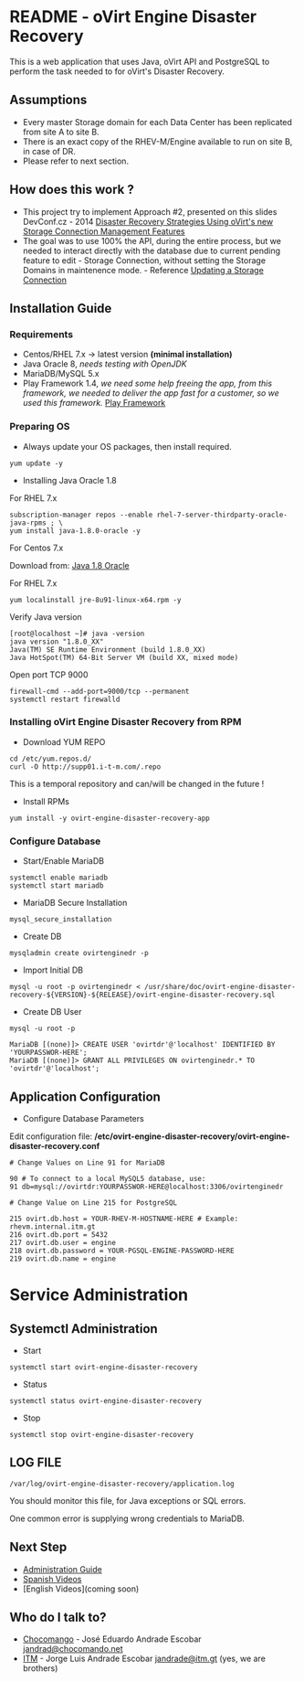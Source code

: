 # README -  oVirt Engine Disaster Recovery #

This is a web application that uses Java, oVirt API and PostgreSQL to perform the task needed to for oVirt's Disaster Recovery. 



## Assumptions ##

* Every master Storage domain for each Data Center has been replicated from site A to site B.
* There is an exact copy of the RHEV-M/Engine available to run on site B, in case of DR.  
* Please refer to next section. 
 

## How does this work ? ##

* This project try to implement Approach #2, presented on this slides DevConf.cz - 2014 [Disaster Recovery Strategies Using oVirt's new Storage Connection Management Features](http://www.slideshare.net/AllonMureinik/dev-conf-ovirt-dr)
* The goal was to use 100% the API, during the entire process, but we needed to interact directly with the database due to current pending feature to edit - Storage Connection, without setting the Storage Domains in maintenence mode. - Reference [Updating a Storage Connection](https://access.redhat.com/documentation/en-US/Red_Hat_Enterprise_Virtualization/3.5/html/Technical_Guide/sect-Methods6.html)

## Installation Guide ##

### Requirements

* Centos/RHEL 7.x -> latest version __(minimal installation)__
* Java Oracle 8, *needs testing with OpenJDK*
* MariaDB/MySQL 5.x
* Play Framework 1.4, *we need some help freeing the app, from this framework, we needed to deliver the app fast for a customer, so we used this framework.* [Play Framework](https://www.playframework.com/download)

### Preparing OS 

* Always update your OS packages, then install required. 

```
yum update -y 
```
* Installing Java Oracle 1.8 

For RHEL 7.x

```
subscription-manager repos --enable rhel-7-server-thirdparty-oracle-java-rpms ; \
yum install java-1.8.0-oracle -y
```

For Centos 7.x

Download from: [Java 1.8 Oracle](http://www.oracle.com/technetwork/java/javase/downloads/index.html) 

For RHEL 7.x

```
yum localinstall jre-8u91-linux-x64.rpm -y
```

Verify Java version

```
[root@localhost ~]# java -version
java version "1.8.0_XX"
Java(TM) SE Runtime Environment (build 1.8.0_XX)
Java HotSpot(TM) 64-Bit Server VM (build XX, mixed mode)
```

Open port TCP 9000

```
firewall-cmd --add-port=9000/tcp --permanent
systemctl restart firewalld

```

### Installing oVirt Engine Disaster Recovery from RPM

* Download YUM REPO

```
cd /etc/yum.repos.d/
curl -O http://supp01.i-t-m.com/.repo

```
This is a temporal repository and can/will be changed in the future !

* Install RPMs

```
yum install -y ovirt-engine-disaster-recovery-app
```  

### Configure Database

* Start/Enable MariaDB

```
systemctl enable mariadb
systemctl start mariadb
```

* MariaDB Secure Installation

```
mysql_secure_installation
```
* Create DB

```
mysqladmin create ovirtenginedr -p
```

* Import Initial DB

```
mysql -u root -p ovirtenginedr < /usr/share/doc/ovirt-engine-disaster-recovery-${VERSION}-${RELEASE}/ovirt-engine-disaster-recovery.sql
```

* Create DB User

```
mysql -u root -p

MariaDB [(none)]> CREATE USER 'ovirtdr'@'localhost' IDENTIFIED BY 'YOURPASSWOR-HERE';
MariaDB [(none)]> GRANT ALL PRIVILEGES ON ovirtenginedr.* TO 'ovirtdr'@'localhost';

```

## Application Configuration

* Configure Database Parameters

Edit configuration file: __/etc/ovirt-engine-disaster-recovery/ovirt-engine-disaster-recovery.conf__

```
# Change Values on Line 91 for MariaDB

90 # To connect to a local MySQL5 database, use:
91 db=mysql://ovirtdr:YOURPASSWOR-HERE@localhost:3306/ovirtenginedr

# Change Value on Line 215 for PostgreSQL

215 ovirt.db.host = YOUR-RHEV-M-HOSTNAME-HERE # Example: rhevm.internal.itm.gt
216 ovirt.db.port = 5432
217 ovirt.db.user = engine
218 ovirt.db.password = YOUR-PGSQL-ENGINE-PASSWORD-HERE
219 ovirt.db.name = engine

```

# Service Administration

## Systemctl Administration

* Start

```
systemctl start ovirt-engine-disaster-recovery

```

* Status

```
systemctl status ovirt-engine-disaster-recovery

```

* Stop

```
systemctl stop ovirt-engine-disaster-recovery

```


## LOG FILE
```
/var/log/ovirt-engine-disaster-recovery/application.log
```

You should monitor this file, for Java exceptions or SQL errors.

One common error is supplying wrong credentials to MariaDB.

## Next Step

* [Administration Guide](https://bitbucket.org/chocomango/ovirt-dashboard/downloads/AdministrationGuideOvirtDashboardforDR-draft-v1.pdf)
* [Spanish Videos](https://www.youtube.com/watch?v=ef_ZmgixzJM&list=PLgtS4_6D5_KUQGnLpaTVZkHJScKcLUZoX&index=2)
* [English Videos](coming soon)

## Who do I talk to? ##

* [Chocomango](http://chocomango.net) - José Eduardo Andrade Escobar <jandrad@chocomando.net> 
* [ITM](http://itm.gt) - Jorge Luis Andrade Escobar <jandrade@itm.gt> (yes, we are brothers)
